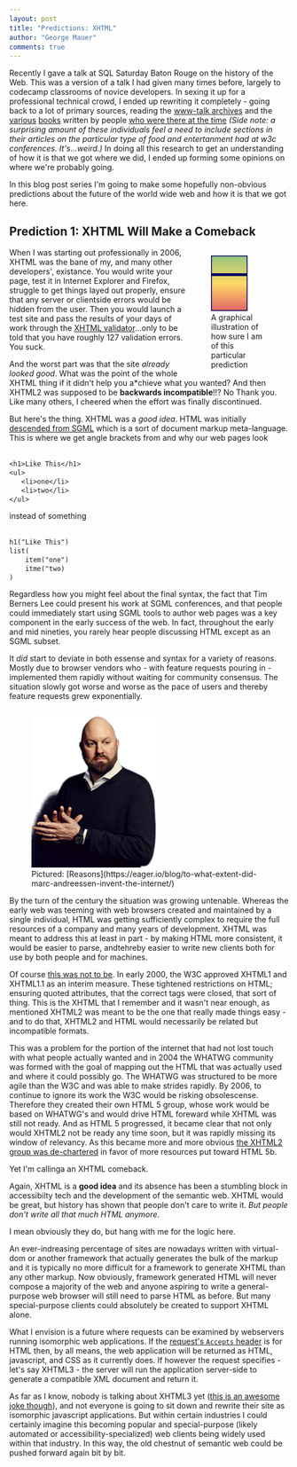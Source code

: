 ```yaml
---
layout: post
title: "Predictions: XHTML"
author: "George Mauer"
comments: true
---
```


<style>
article figure {
    display: flex;
    flex-direction: column;
    align-items: center;
}
article figcaption {
    font-size: .7em;
    text-align: center;
}
</style>

Recently I gave a talk at SQL Saturday Baton Rouge on the history of the Web. This was a version of a talk I had given many times before, largely to codecamp classrooms of novice developers. In sexing it up for a professional technical crowd, I ended up rewriting it completely - going back to a lot of primary sources, reading the [www-talk archives](https://lists.w3.org/Archives/Public/www-talk/) and the [various](https://www.w3.org/People/Raggett/book4/ch02.html) [books](https://www.w3.org/Style/LieBos2e/history/) written by people [who were there at the time](https://www.w3.org/People/Berners-Lee/Weaving/Overview.html) <em>(Side note: a surprising amount of these individuals feel a need to include sections in their articles on the particular type of food and entertanment had at w3c conferences. It's...weird.)</em> In doing all this research to get an understanding of how it is that we got where we did, I ended up forming some opinions on where we're probably going.

In this blog post series I'm going to make some hopefully non-obvious predictions about the future of the world wide web and how it is that we got here.

<!--break-->

## Prediction 1: XHTML Will Make a Comeback

<figure style="float: right; width: 100px">
    <svg height="100" width="66">
    <defs>
        <linearGradient id="grad1" x1="0%" y1="0%" x2="0%" y2="100%">
            <stop offset="0%" style="stop-color:#93c47d;stop-opacity:1" />
            <stop offset="50%" style="stop-color:#ffd966;stop-opacity:1" />
            <stop offset="100%" style="stop-color:#e06666;stop-opacity:1" />
        </linearGradient>
    </defs>
        <rect x="0" y="0" width="100%" height="100%" fill="url(#grad1)" stroke-width="3" stroke="#000060"/>
        <rect x="0" y="32%" height="5%" width="100%" fill="#000060" title="68% sure" />
    </svg>
    <figcaption>A graphical illustration of how sure I am of this particular prediction</figcaption>
</figure>

When I was starting out professionally in 2006, XHTML was the bane of my, and many other developers', existance. You would write your page, test it in Internet Explorer and Firefox, struggle to get things layed out properly, ensure that any server or clientside errors would be hidden from the user. Then you would launch a test site and pass the results of your days of work through the [XHTML validator](https://validator.w3.org/#validate_by_uri+with_options)...only to be told that you have roughly 127 validation errors. You suck. 

And the worst part was that the site *already looked good*. What was the point of the whole XHTML thing if it didn't help you a*chieve what you wanted? And then XHTML2 was supposed to be **backwards incompatible**!!? No Thank you. Like many others, I cheered when the effort was finally discontinued.

But here's the thing. XHTML was a *good idea*. HTML was initially [descended from SGML](https://en.wikipedia.org/wiki/Standard_Generalized_Markup_Language) which is a sort of document markup meta-language. This is where we get angle brackets from and why our web pages look 


<pre><code class="html">
&lt;h1&gt;Like This&lt;/h1&gt;
&lt;ul&gt;
   &lt;li&gt;one&lt;/li&gt;
   &lt;li&gt;two&lt;/li&gt;
&lt;/ul&gt;
</code></pre>

instead of something

<pre><code class="js">
h1("Like This")
list(
    item("one")
    itme("two) 
)
</code></pre>

Regardless how you might feel about the final syntax, the fact that Tim Berners Lee could present his work at SGML conferences, and that people could immediately start using SGML tools to author web pages was a key component in the early success of the web. In fact, throughout the early and mid nineties, you rarely hear people discussing HTML except as an SGML subset.

It *did* start to deviate in both essense and syntax for a variety of reasons. Mostly due to browser vendors who - with feature requests pouring in - implemented them rapidly without waiting for community consensus. The situation slowly got worse and worse as the pace of users and thereby feature requests grew exponentially.

<figure style="float: left">
    <img src="/img/predictions-xhtml/marc-andreessen.png" alt="Marc Andreessen" />
    <figcaption>Pictured: [Reasons](https://eager.io/blog/to-what-extent-did-marc-andreessen-invent-the-internet/)</figcaption>
</figure>

By the turn of the century the situation was growing untenable. Whereas the early web was teeming with web browsers created and maintained by a single individual, HTML was getting sufficiently complex to require the full resources of a company and many years of development. XHTML was meant to address this at least in part - by making HTML more consistent, it would be easier to parse, andtehreby easier to write new clients both for use by both people and for machines.

Of course [this was not to be](http://alistapart.com/article/a-brief-history-of-markup). In early 2000, the W3C approved XHTML1 and XHTML1.1 as an interim measure. These tightened restrictions on HTML; ensuring quoted attributes, that the correct tags were closed, that sort of thing. This is the XHTML that I remember and it wasn't near enough, as mentioned XHTML2 was meant to be the one that really made things easy - and to do that, XHTML2 and HTML would necessarily be related but incompatible formats.

This was a problem for the portion of the internet that had not lost touch with what people actually wanted and in 2004 the WHATWG community was formed with the goal of mapping out the HTML that was actually used and where it could possibly go. The WHATWG was structured to be more agile than the W3C and was able to make strides rapidly. By 2006, to continue to ignore its work the W3C would be risking obsolescense. Therefore they created their own HTML 5 group, whose work would be based on WHATWG's and would drive HTML foreward while XHTML was still not ready. And as HTML 5 progressed, it became clear that not only would XHTML2 not be ready any time soon, but it was rapidly missing its window of relevancy. As this became more and more obvious [the XHTML2 group was de-chartered](https://www.w3.org/News/2009#item119) in favor of more resources put toward HTML 5b.

Yet I'm callinga an XHTML comeback.

Again, XHTML is a **good idea** and its absence has been a stumbling block in accessibilty tech and the development of the semantic web. XHTML would be great, but history has shown that people don't care to write it. *But people don't write all that much HTML anymore*. 

I mean obviously they do, but hang with me for the logic here.

An ever-indreasing percentage of sites are nowadays written with virtual-dom or another framework that actually generates the bulk of the markup and it is typically no more difficult for a framework to generate XHTML than any other markup. Now obviously, framework generated HTML will never compose a majority of the web and anyone aspiring to write a general-purpose web browser will still need to parse HTML as before. But many special-purpose clients could absolutely be created to support XHTML alone.

What I envision is a future where requests can be examined by webservers running isomorphic web applications. If the [request's `Accepts` header](https://developer.mozilla.org/en-US/docs/Web/HTTP/Content_negotiation) is for HTML then, by all means, the web application will be returned as HTML, javascript, and CSS as it currently does. If however the request specifies - let's say XHTML3 - the server will run the application server-side to generate a compatible XML document and return it.

As far as I know, nobody is talking about XHTML3 yet ([this is an awesome joke though](https://www.cs.tut.fi/~jkorpela/html/xhtml3.html)), and not everyone is going to sit down and rewrite their site as isomorphic javascript applications. But within certain industries I could certainly imagine this becoming popular and special-purpose (likely automated or accessibility-specialized) web clients being widely used within that industry. In this way, the old chestnut of semantic web could be pushed forward again bit by bit.